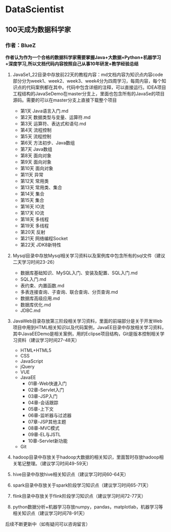 # DataScientist
## 100天成为数据科学家
### 作者：BlueZ

**作者认为作为一个合格的数据科学家需要掌握Java+大数据+Python+机器学习+深度学习,所以文档代码内容按照自己从事10年研发+教学经验总结**

1. JavaSe1_22目录中存放前22天的教程内容：md文档内容为知识点内容code部分分为week1、week2、week3、week4分为四周学习，每周内容，每个知识点的代码案例都在其中。代码中包含详细的注释，可以直接运行。IDEA项目工程结构的JavaSeDemo在master分支上，里面也包含所有的JavaSe的项目源码。需要的可以在master分支上直接下载整个项目<br>
   - 第1天  Java语言入门.md
   - 第2天 数据类型与变量、运算符.md
   - 第3天  运算符、表达式和语句.md
   - 第4天  流程控制
   - 第5天 流程控制
   - 第6天 方法初步、Java数组
   - 第7天 Java数组
   - 第8天 面向对象
   - 第9天 面向对象
   - 第10天 面向对象
   - 第11天 异常
   - 第12天 常用类
   - 第13天 常用类、集合
   - 第14天 集合
   - 第15天 集合
   - 第16天 IO流
   - 第17天 IO流
   - 第18天 多线程
   - 第19天 多线程
   - 第20天 反射
   - 第21天 网络编程Socket
   - 第22天 JDK8新特性

2. Mysql目录中存放Mysql相关学习资料以及案例库中包含所有的sql文件（建议二天学习时间23-26）
   - 数据库基础知识、MySQL入门、安装及配置、SQL入门.md
   - SQL入门.md
   - 表约束、内置函数.md
   - 多表连接查询、子查询、联合查询、分页查询.md
   - 数据库高级应用.md
   - 数据库优化.md
   - JDBC.md
  
3. JavaWeb目录存放第三阶段相关学习资料，里面的前端部分是关于开发Web项目中用到HTML相关知识以及代码案例，JavaEE目录中存放相关学习资料，其中JavaEEDemo是相关案例，用的Eclipse项目结构，Git是版本控制相关学习资料（建议学习时间27-48天）
   - HTML+HTML5
   - CSS
   - JavaScript
   - jQuery
   - VUE
   - JavaEE
      - 01章-Web快速入门
      - 02章-Servlet入门
      - 03章-JSP入门
      - 04章-会话跟踪
      - 05章-上下文
      - 06章-监听器与过滤器
      - 07章-JSP其他主题
      - 08章-MVC模式
      - 09章-EL与JSTL
      - 10章-Servlet新功能
   - Git
  
5. hadoop目录中存放关于hadoop大数据的相关知识，里面暂时存放hadoop相关笔记整理。（建议学习时间49-59天）
6. hive目录中存放hive相关知识点（建议学习时间60-64天）
7. spark目录中存放关于spark阶段学习知识点（建议学习时间65-71天）
8. flink目录中存放关于flink阶段学习知识点（建议学习时间72-77天）
9. python数据分析+机器学习存放numpy，pandas，matplotlab，机器学习等相关知识点（建议学习时间78-91天）
   
后续不断更新中（如有疑问可以咨询留言）
